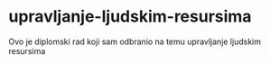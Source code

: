 # upravljanje-ljudskim-resursima
Ovo je diplomski rad koji sam odbranio na temu upravljanje ljudskim resursima

